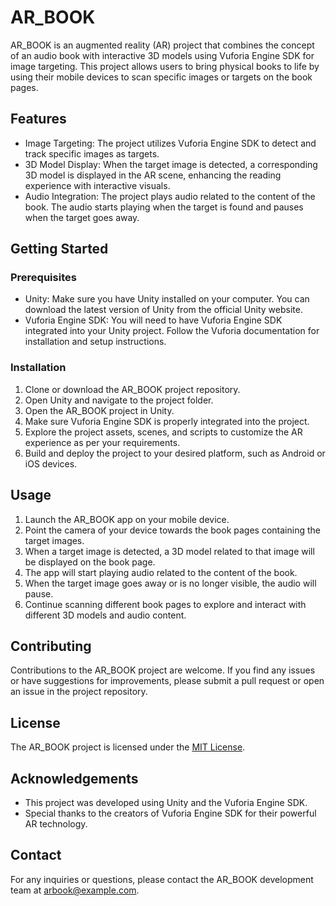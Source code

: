 # AR_BOOK

AR_BOOK is an augmented reality (AR) project that combines the concept of an audio book with interactive 3D models using Vuforia Engine SDK for image targeting. This project allows users to bring physical books to life by using their mobile devices to scan specific images or targets on the book pages.

## Features

- Image Targeting: The project utilizes Vuforia Engine SDK to detect and track specific images as targets.
- 3D Model Display: When the target image is detected, a corresponding 3D model is displayed in the AR scene, enhancing the reading experience with interactive visuals.
- Audio Integration: The project plays audio related to the content of the book. The audio starts playing when the target is found and pauses when the target goes away.

## Getting Started

### Prerequisites

- Unity: Make sure you have Unity installed on your computer. You can download the latest version of Unity from the official Unity website.
- Vuforia Engine SDK: You will need to have Vuforia Engine SDK integrated into your Unity project. Follow the Vuforia documentation for installation and setup instructions.

### Installation

1. Clone or download the AR_BOOK project repository.
2. Open Unity and navigate to the project folder.
3. Open the AR_BOOK project in Unity.
4. Make sure Vuforia Engine SDK is properly integrated into the project.
5. Explore the project assets, scenes, and scripts to customize the AR experience as per your requirements.
6. Build and deploy the project to your desired platform, such as Android or iOS devices.

## Usage

1. Launch the AR_BOOK app on your mobile device.
2. Point the camera of your device towards the book pages containing the target images.
3. When a target image is detected, a 3D model related to that image will be displayed on the book page.
4. The app will start playing audio related to the content of the book.
5. When the target image goes away or is no longer visible, the audio will pause.
6. Continue scanning different book pages to explore and interact with different 3D models and audio content.

## Contributing

Contributions to the AR_BOOK project are welcome. If you find any issues or have suggestions for improvements, please submit a pull request or open an issue in the project repository.

## License

The AR_BOOK project is licensed under the [MIT License](https://opensource.org/licenses/MIT).

## Acknowledgements

- This project was developed using Unity and the Vuforia Engine SDK.
- Special thanks to the creators of Vuforia Engine SDK for their powerful AR technology.

## Contact

For any inquiries or questions, please contact the AR_BOOK development team at arbook@example.com.
